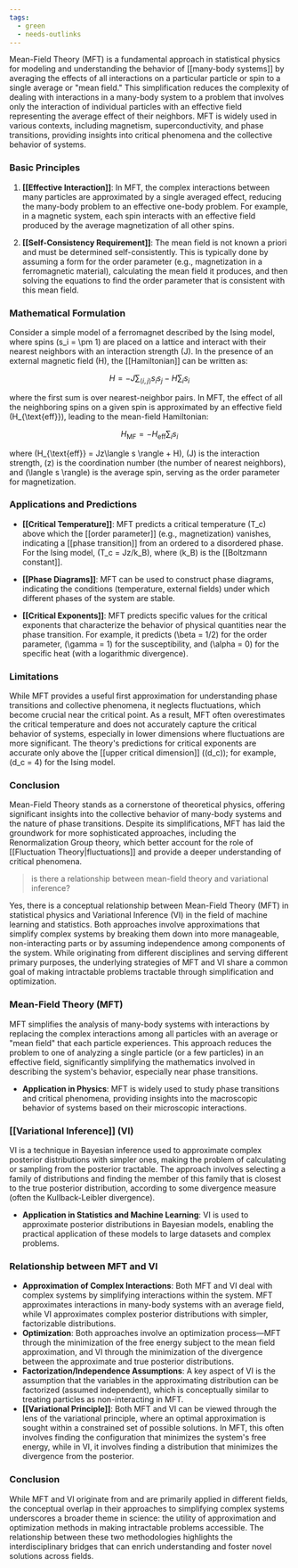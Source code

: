 ```yaml
---
tags:
  - green
  - needs-outlinks
---
```

Mean-Field Theory (MFT) is a fundamental approach in statistical physics for modeling and understanding the behavior of [[many-body systems]] by averaging the effects of all interactions on a particular particle or spin to a single average or "mean field." This simplification reduces the complexity of dealing with interactions in a many-body system to a problem that involves only the interaction of individual particles with an effective field representing the average effect of their neighbors. MFT is widely used in various contexts, including magnetism, superconductivity, and phase transitions, providing insights into critical phenomena and the collective behavior of systems.

### Basic Principles

1. **[[Effective Interaction]]**: In MFT, the complex interactions between many particles are approximated by a single averaged effect, reducing the many-body problem to an effective one-body problem. For example, in a magnetic system, each spin interacts with an effective field produced by the average magnetization of all other spins.

2. **[[Self-Consistency Requirement]]**: The mean field is not known a priori and must be determined self-consistently. This is typically done by assuming a form for the order parameter (e.g., magnetization in a ferromagnetic material), calculating the mean field it produces, and then solving the equations to find the order parameter that is consistent with this mean field.

### Mathematical Formulation

Consider a simple model of a ferromagnet described by the Ising model, where spins \(s_i = \pm 1\) are placed on a lattice and interact with their nearest neighbors with an interaction strength \(J\). In the presence of an external magnetic field \(H\), the [[Hamiltonian]] can be written as:

$$ H = -J \sum_{\langle i, j \rangle} s_i s_j - H \sum_i s_i $$

where the first sum is over nearest-neighbor pairs. In MFT, the effect of all the neighboring spins on a given spin is approximated by an effective field \(H_{\text{eff}}\), leading to the mean-field Hamiltonian:

$$ H_{\text{MF}} = -H_{\text{eff}} \sum_i s_i $$

where \(H_{\text{eff}} = Jz\langle s \rangle + H\), \(J\) is the interaction strength, \(z\) is the coordination number (the number of nearest neighbors), and \(\langle s \rangle\) is the average spin, serving as the order parameter for magnetization.

### Applications and Predictions

- **[[Critical Temperature]]**: MFT predicts a critical temperature \(T_c\) above which the [[order parameter]] (e.g., magnetization) vanishes, indicating a [[phase transition]] from an ordered to a disordered phase. For the Ising model, \(T_c = Jz/k_B\), where \(k_B\) is the [[Boltzmann constant]].
  
- **[[Phase Diagrams]]**: MFT can be used to construct phase diagrams, indicating the conditions (temperature, external fields) under which different phases of the system are stable.
  
- **[[Critical Exponents]]**: MFT predicts specific values for the critical exponents that characterize the behavior of physical quantities near the phase transition. For example, it predicts \(\beta = 1/2\) for the order parameter, \(\gamma = 1\) for the susceptibility, and \(\alpha = 0\) for the specific heat (with a logarithmic divergence).

### Limitations

While MFT provides a useful first approximation for understanding phase transitions and collective phenomena, it neglects fluctuations, which become crucial near the critical point. As a result, MFT often overestimates the critical temperature and does not accurately capture the critical behavior of systems, especially in lower dimensions where fluctuations are more significant. The theory's predictions for critical exponents are accurate only above the [[upper critical dimension]] (\(d_c\)); for example, \(d_c = 4\) for the Ising model.

### Conclusion

Mean-Field Theory stands as a cornerstone of theoretical physics, offering significant insights into the collective behavior of many-body systems and the nature of phase transitions. Despite its simplifications, MFT has laid the groundwork for more sophisticated approaches, including the Renormalization Group theory, which better account for the role of [[Fluctuation Theory|fluctuations]] and provide a deeper understanding of critical phenomena.

> is there a relationship between mean-field theory and variational inference?

Yes, there is a conceptual relationship between Mean-Field Theory (MFT) in statistical physics and Variational Inference (VI) in the field of machine learning and statistics. Both approaches involve approximations that simplify complex systems by breaking them down into more manageable, non-interacting parts or by assuming independence among components of the system. While originating from different disciplines and serving different primary purposes, the underlying strategies of MFT and VI share a common goal of making intractable problems tractable through simplification and optimization.

### Mean-Field Theory (MFT)

MFT simplifies the analysis of many-body systems with interactions by replacing the complex interactions among all particles with an average or "mean field" that each particle experiences. This approach reduces the problem to one of analyzing a single particle (or a few particles) in an effective field, significantly simplifying the mathematics involved in describing the system's behavior, especially near phase transitions.

- **Application in Physics**: MFT is widely used to study phase transitions and critical phenomena, providing insights into the macroscopic behavior of systems based on their microscopic interactions.

### [[Variational Inference]] (VI)

VI is a technique in Bayesian inference used to approximate complex posterior distributions with simpler ones, making the problem of calculating or sampling from the posterior tractable. The approach involves selecting a family of distributions and finding the member of this family that is closest to the true posterior distribution, according to some divergence measure (often the Kullback-Leibler divergence).

- **Application in Statistics and Machine Learning**: VI is used to approximate posterior distributions in Bayesian models, enabling the practical application of these models to large datasets and complex problems.

### Relationship between MFT and VI

- **Approximation of Complex Interactions**: Both MFT and VI deal with complex systems by simplifying interactions within the system. MFT approximates interactions in many-body systems with an average field, while VI approximates complex posterior distributions with simpler, factorizable distributions.
- **Optimization**: Both approaches involve an optimization process—MFT through the minimization of the free energy subject to the mean field approximation, and VI through the minimization of the divergence between the approximate and true posterior distributions.
- **Factorization/Independence Assumptions**: A key aspect of VI is the assumption that the variables in the approximating distribution can be factorized (assumed independent), which is conceptually similar to treating particles as non-interacting in MFT.
- **[[Variational Principle]]**: Both MFT and VI can be viewed through the lens of the variational principle, where an optimal approximation is sought within a constrained set of possible solutions. In MFT, this often involves finding the configuration that minimizes the system's free energy, while in VI, it involves finding a distribution that minimizes the divergence from the posterior.

### Conclusion

While MFT and VI originate from and are primarily applied in different fields, the conceptual overlap in their approaches to simplifying complex systems underscores a broader theme in science: the utility of approximation and optimization methods in making intractable problems accessible. The relationship between these two methodologies highlights the interdisciplinary bridges that can enrich understanding and foster novel solutions across fields.